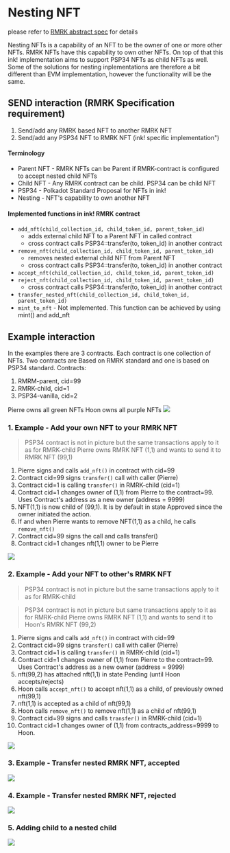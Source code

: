 # Nesting NFT
please refer to [RMRK abstract spec](https://github.com/rmrk-team/rmrk-spec/tree/master/standards/abstract) for details

Nesting NFTs is a capability of an NFT to be the owner of one or more other NFTs. RMRK NFTs have this capability to own other NFTs. On top of that this ink! implementation aims to support PSP34 NFTs as child NFTs as well.
Some of the solutions for nesting inplementations are therefore a bit different than EVM implementation, however the functionality will be the same.

## SEND interaction (RMRK Specification requirement)
1. Send/add any RMRK based NFT to another RMRK NFT
1. Send/add any PSP34 NFT to RMRK NFT (ink! specific implementation")

#### Terminology
* Parent NFT - RMRK NFTs can be Parent if RMRK-contract is configured to accept nested child NFTs
* Child NFT - Any RMRK contract can be child. PSP34 can be child NFT
* PSP34 - Polkadot Standard Proposal for NFTs in ink!
* Nesting - NFT's capability to own another NFT

#### Implemented functions in ink! RMRK contract
* `add_nft(child_collection_id, child_token_id, parent_token_id)`
    * adds external child NFT to a Parent NFT in called contract
    * cross contract calls PSP34::transfer(to, token_id) in another contract
* `remove_nft(child_collection_id, child_token_id, parent_token_id)`
    * removes nested external child NFT from Parent NFT
    * cross contract calls PSP34::transfer(to, token_id) in another contract
* `accept_nft(child_collection_id, child_token_id, parent_token_id)`
* `reject_nft(child_collection_id, child_token_id, parent_token_id)`
    * cross contract calls PSP34::transfer(to, token_id) in another contract
* `transfer_nested_nft(child_collection_id, child_token_id, parent_token_id)`
* `mint_to_nft` - Not implemented. This function can be achieved by using mint() and add_nft



## Example interaction
In the examples there are 3 contracts. Each contract is one collection of NFTs. Two contracts are Based on RMRK standard and one is based on PSP34 standard.
Contracts:
1. RMRM-parent, cid=99
1. RMRK-child, cid=1
1. PSP34-vanilla, cid=2

Pierre owns all green NFTs
Hoon owns all purple NFTs
![](https://i.imgur.com/hMawAK4.png)

### 1. Example - Add your own NFT to your RMRK NFT
> PSP34 contract is not in picture but the same transactions apply to it as for RMRK-child
Pierre owns RMRK NFT (1,1) and wants to send it to RMRK NFT (99,1)
1. Pierre signs and calls `add_nft()` in contract with cid=99
2. Contract cid=99 signs `transfer()` call with caller (Pierre)
3. Contract cid=1 is calling `transfer()` in RMRK-child (cid=1)
4. Contract cid=1 changes owner of (1,1) from Pierre to the contract=99. Uses Contract's address as a new owner (address = 9999)
5. NFT(1,1) is now child of (99,1). It is by default in state Approved since the owner initiated the action.
6. If and when Pierre wants to remove NFT(1,1) as a child, he calls `remove_nft()`
7. Contract cid=99 signs the call and calls transfer()
8. Contract cid=1 changes nft(1,1) owner to be Pierre


![](https://i.imgur.com/mI7IwpX.png)


### 2. Example - Add your NFT to other's RMRK NFT

> PSP34 contract is not in picture but the same transactions apply to it as for RMRK-child


> PSP34 contract is not in picture but same transactions apply to it as for RMRK-child
Pierre owns RMRK NFT (1,1) and wants to send it to Hoon's RMRK NFT (99,2)
1. Pierre signs and calls `add_nft()` in contract with cid=99
2. Contract cid=99 signs `transfer()` call with caller (Pierre)
3. Contract cid=1 is calling `transfer()` in RMRK-child (cid=1)
5. Contract cid=1 changes owner of (1,1) from Pierre to the contract=99. Uses Contract's address as a new owner (address = 9999)
6. nft(99,2) has attached nft(1,1) in state Pending (until Hoon accepts/rejects)
8. Hoon calls `accept_nft()` to accept nft(1,1) as a child, of previously owned nft(99,1)
9. nft(1,1) is accepted as a child of nft(99,1)
10. Hoon calls `remove_nft()` to remove nft(1,1) as a child of nft(99,1)
11. Contract cid=99 signs and calls `transfer()` in RMRK-child (cid=1)
12. Contract cid=1 changes owner of (1,1) from contracts_address=9999 to Hoon.

![](https://i.imgur.com/d9dlLT8.png)

### 3. Example - Transfer nested RMRK NFT, accepted


![](https://i.imgur.com/y0SNep9.jpg)


### 4. Example - Transfer nested RMRK NFT, rejected

![](https://i.imgur.com/0rTQHPQ.png)


### 5. Adding child to a nested child

![](https://i.imgur.com/IwMvXDU.jpg)
